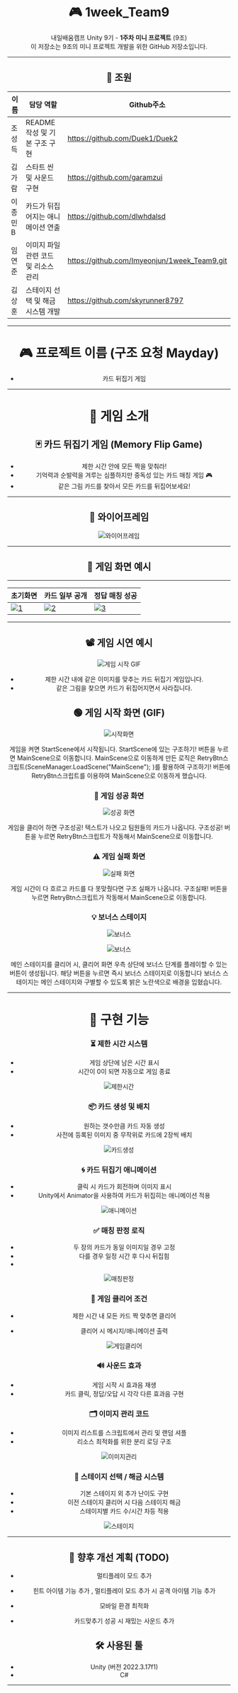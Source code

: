 
<div align="center">
  
# 🎮 1week_Team9

내일배움캠프 Unity 9기 - **1주차 미니 프로젝트** (9조)  
이 저장소는 9조의 미니 프로젝트 개발을 위한 GitHub 저장소입니다.

---

## 👥 조원
| 이름       | 담당 역할  | Github주소 |
|------------|------------|-----------|
| 조성득 |  	README 작성 및 기본 구조 구현  | https://github.com/Duek1/Duek2 |
| 김가람 |   스타트 씬 및 사운드 구현 | https://github.com/garamzui |
| 이종민B |   카드가 뒤집어지는 애니메이션 연출 | https://github.com/dlwhdalsd |
| 임연준 |  이미지 파일 관련 코드 및 리소스 관리 | https://github.com/Imyeonjun/1week_Team9.git |
| 김상훈  |  스테이지 선택 및 해금 시스템 개발 | https://github.com/skyrunner8797 |

---
# 🎮 프로젝트 이름 (구조 요청 Mayday)
- 카드 뒤집기 게임
---
# 🎲 게임 소개

## 🃏 카드 뒤집기 게임 (Memory Flip Game)

+ 제한 시간 안에 모든 짝을 맞춰라!  
+ 기억력과 순발력을 겨루는 심플하지만 중독성 있는 카드 매칭 게임 🎮
+ 같은 그림 카드를 찾아서 모든 카드를 뒤집어보세요!
---
## 🧩 와이어프레임

![와이어프레임](https://github.com/Imyeonjun/1week_Team9/blob/main/frame.png?raw=true)


---
## 📸 게임 화면 예시

---

| 초기화면 | 카드 일부 공개 | 정답 매칭 성공 |
|-----------|----------------|----------------|
| [![1](https://github.com/Imyeonjun/1week_Team9/blob/Duekk/카드뒤집기1.png?raw=true)](https://github.com/Imyeonjun/1week_Team9/blob/Duekk/카드뒤집기1.png) | [![2](https://github.com/Imyeonjun/1week_Team9/blob/Duekk/카드뒤집기2.png?raw=true)](https://github.com/Imyeonjun/1week_Team9/blob/Duekk/카드뒤집기2.png) | [![3](https://github.com/Imyeonjun/1week_Team9/blob/Duekk/카드뒤집기3.png?raw=true)](https://github.com/Imyeonjun/1week_Team9/blob/Duekk/카드뒤집기3.png) |

---

## 📽️ 게임 시연 예시

![게임 시작 GIF](https://github.com/Imyeonjun/1week_Team9/blob/Duekk/CardGif/CardGame2.gif?raw=true)

- 제한 시간 내에 같은 이미지를 맞추는 카드 뒤집기 게임입니다.
- 같은 그림을 찾으면 카드가 뒤집어지면서 사라집니다.

## 🟢 게임 시작 화면 (GIF)
![시작화면](https://github.com/Imyeonjun/1week_Team9/blob/Duekk/CardGif/StartScene2.gif?raw=true)

게임을 켜면 StartScene에서 시작됩니다. StartScene에 있는 구조하기! 버튼을 누르면 MainScene으로 이동합니다. MainScene으로 이동하게 만든 로직은 RetryBtn스크립트(SceneManager.LoadScene("MainScene");
)를 활용하여 구조하기! 버튼에 RetryBtn스크립트를 이용하여 MainScene으로 이동하게 했습니다.

### 🎉 게임 성공 화면
![성공 화면](https://github.com/Imyeonjun/1week_Team9/blob/Duekk/CardImages/Finish.png?raw=true)

게임을 클리어 하면 구조성공! 텍스트가 나오고 팀원들의 카드가 나옵니다. 구조성공! 버튼을 누르면 RetryBtn스크립트가 작동해서 MainScene으로 이동합니다. 

### ⚠️ 게임 실패 화면

![실패 화면](https://github.com/Imyeonjun/1week_Team9/blob/main/%EA%B5%AC%EC%A1%B0%EC%8B%A4%ED%8C%A8.png?raw=true)

게임 시간이 다 흐르고 카드를 다 못맞췄다면 구조 실패가 나옵니다. 구조실패! 버튼을 누르면 RetryBtn스크립트가 작동해서 MainScene으로 이동합니다. 

### 💡 보너스 스테이지

![보너스](https://github.com/Imyeonjun/1week_Team9/blob/main/%EB%B3%B4%EB%84%88%EC%8A%A4%EB%8B%A8%EA%B3%84.png?raw=true)

![보너스](https://github.com/Imyeonjun/1week_Team9/blob/main/%EB%B3%B4%EB%84%88%EC%8A%A4%EB%8B%A8%EA%B3%842.png?raw=true)

메인 스테이지를 클리어 시, 클리어 화면 우측 상단에 보너스 단계를 플레이할 수 있는 버튼이 생성됩니다. 해당 버튼을 누르면 즉시 보너스 스테이지로 이동합니다
보너스 스테이지는 메인 스테이지와 구별할 수 있도록 밝은 노란색으로 배경을 입혔습니다.

---
# 🔧 구현 기능

### ⏳ 제한 시간 시스템
- 게임 상단에 남은 시간 표시
- 시간이 0이 되면 자동으로 게임 종료

![제한시간](https://github.com/Imyeonjun/1week_Team9/blob/Duekk/CardImages/제한시간시스템.png?raw=true)

### 📦 카드 생성 및 배치
- 원하는 갯수만큼 카드 자동 생성
- 사전에 등록된 이미지 중 무작위로 카드에 2장씩 배치

![카드생성](https://github.com/Imyeonjun/1week_Team9/blob/Duekk/CardImages/카드생성및배치.png?raw=true)

### 🌀 카드 뒤집기 애니메이션
-  클릭 시 카드가 회전하며 이미지 표시
-  Unity에서 Animator을 사용하여 카드가 뒤집히는 애니메이션 적용

![애니메이션](https://github.com/Imyeonjun/1week_Team9/blob/main/animation.png?raw=true)

### ✅ 매칭 판정 로직
- 두 장의 카드가 동일 이미지일 경우 고정
- 다를 경우 일정 시간 후 다시 뒤집힘
- 
![매칭판정](https://github.com/Imyeonjun/1week_Team9/blob/Duekk/CardImages/매칭판정로직.png?raw=true)

### 🏁 게임 클리어 조건
- 제한 시간 내 모든 카드 짝 맞추면 클리어
- 클리어 시 메시지/애니메이션 출력

  ![게임클리어](https://github.com/Imyeonjun/1week_Team9/blob/Duekk/CardImages/게임클리어조건.png?raw=true)

### 🔊 사운드 효과
- 게임 시작 시 효과음 재생
- 카드 클릭, 정답/오답 시 각각 다른 효과음 구현

### 🗂️ 이미지 관리 코드
- 이미지 리스트를 스크립트에서 관리 및 랜덤 셔플
- 리소스 최적화를 위한 분리 로딩 구조

![이미지관리](https://github.com/Imyeonjun/1week_Team9/blob/Duekk/CardImages/이미지관리코드.png?raw=true)

### 🌟 스테이지 선택 / 해금 시스템
- 기본 스테이지 외 추가 난이도 구현
- 이전 스테이지 클리어 시 다음 스테이지 해금
- 스테이지별 카드 수/시간 차등 적용

![스테이지](https://github.com/Imyeonjun/1week_Team9/blob/main/%EB%B3%B4%EB%84%88%EC%8A%A4%EB%8B%A8%EA%B3%84%EC%BD%94%EB%93%9C.png?raw=true)

---
## 🧪 향후 개선 계획 (TODO)
- 멀티플레이 모드 추가

- 힌트 아이템 기능 추가 , 멀티플레이 모드 추가 시 공격 아이템 기능 추가

- 모바일 환경 최적화

- 카드맞추기 성공 시 재밌는 사운드 추가

## 🛠️ 사용된 툴

- Unity (버전 2022.3.17f1)
- C#

---
</div>
